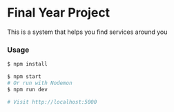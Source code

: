 # Final Year Project 

This is a system that helps you find services around you

### Usage

```sh
$ npm install
```

```sh
$ npm start
# Or run with Nodemon
$ npm run dev

# Visit http://localhost:5000
```
